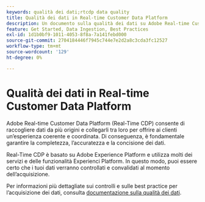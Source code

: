 ```yaml
---
keywords: qualità dei dati;rtcdp data quality
title: Qualità dei dati in Real-time Customer Data Platform
description: Un documento sulla qualità dei dati su Adobe Real-time Customer Data Platform
feature: Get Started, Data Ingestion, Best Practices
exl-id: 1d1b0bf9-1011-4053-8f8a-7a141febd000
source-git-commit: 2704184446f7945c744e7e2d2a8c3cda3fc12527
workflow-type: tm+mt
source-wordcount: '129'
ht-degree: 0%

---
```


# Qualità dei dati in Real-time Customer Data Platform

Adobe Real-time Customer Data Platform (Real-Time CDP) consente di raccogliere dati da più origini e collegarli tra loro per offrire ai clienti un’esperienza coerente e coordinata. Di conseguenza, è fondamentale garantire la completezza, l’accuratezza e la concisione dei dati.

Real-Time CDP è basato su Adobe Experience Platform e utilizza molti dei servizi e delle funzionalità Experienci Platform. In questo modo, puoi essere certo che i tuoi dati verranno controllati e convalidati al momento dell’acquisizione.

Per informazioni più dettagliate sui controlli e sulle best practice per l’acquisizione dei dati, consulta [documentazione sulla qualità dei dati](../../ingestion/quality/overview.md).
